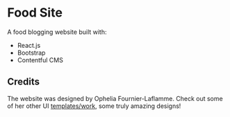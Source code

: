 # Food Site

A food blogging website built with:

-   React.js
-   Bootstrap
-   Contentful CMS

## Credits

The website was designed by Ophelia Fournier-Laflamme. Check out some of her other UI [templates/work](https://opheliafl.myportfolio.com/), some truly amazing designs!
